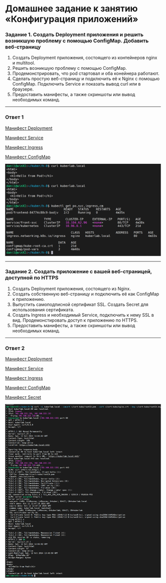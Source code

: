 # Домашнее задание к занятию «Конфигурация приложений»

### Задание 1. Создать Deployment приложения и решить возникшую проблему с помощью ConfigMap. Добавить веб-страницу

1. Создать Deployment приложения, состоящего из контейнеров nginx и multitool.
2. Решить возникшую проблему с помощью ConfigMap.
3. Продемонстрировать, что pod стартовал и оба конейнера работают.
4. Сделать простую веб-страницу и подключить её к Nginx с помощью ConfigMap. Подключить Service и показать вывод curl или в браузере.
5. Предоставить манифесты, а также скриншоты или вывод необходимых команд.

---

### Ответ 1 

[Манифест Deployment](https://github.com/loginochka/kuber/blob/main/h-8/23-dpl.yml)

[Манифест Service](https://github.com/loginochka/kuber/blob/main/h-8/23-svc.yml)

[Манифест Ingress](https://github.com/loginochka/kuber/blob/main/h-8/23-ing.yml)

[Манифест ConfigMap](https://github.com/loginochka/kuber/blob/main/h-8/23-cm.yml)


![Результат](https://github.com/loginochka/kuber/blob/main/media/2_3_custom_nginx.png)

---

### Задание 2. Создать приложение с вашей веб-страницей, доступной по HTTPS 

1. Создать Deployment приложения, состоящего из Nginx.
2. Создать собственную веб-страницу и подключить её как ConfigMap к приложению.
3. Выпустить самоподписной сертификат SSL. Создать Secret для использования сертификата.
4. Создать Ingress и необходимый Service, подключить к нему SSL в вид. Продемонстировать доступ к приложению по HTTPS. 
4. Предоставить манифесты, а также скриншоты или вывод необходимых команд.

---

### Ответ 2

[Манифест Deployment](https://github.com/loginochka/kuber/blob/main/h-8/23-dpl-nginx.yml)

[Манифест Service](https://github.com/loginochka/kuber/blob/main/h-8/23-svc.yml)

[Манифест Ingress](https://github.com/loginochka/kuber/blob/main/h-8/23-ing.yml)

[Манифест ConfigMap](https://github.com/loginochka/kuber/blob/main/h-8/23-cm-tls.yml)

[Манифест Secret](https://github.com/loginochka/kuber/blob/main/h-8/23-sec.yml)


![Результат](https://github.com/loginochka/kuber/blob/main/media/2_3_https_ingres.png)
